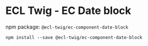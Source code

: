 # ECL Twig - EC Date block

npm package: `@ecl-twig/ec-component-date-block`

```shell
npm install --save @ecl-twig/ec-component-date-block
```
